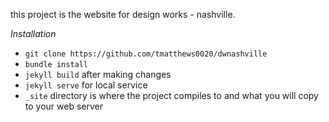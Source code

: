 this project is the website for design works - nashville.

*Installation*
* `git clone https://github.com/tmatthews0020/dwnashville`
* `bundle install`
* `jekyll build` after making changes  
* `jekyll serve` for local service
* `_site` directory is where the project compiles to and what you will copy to your
web server
